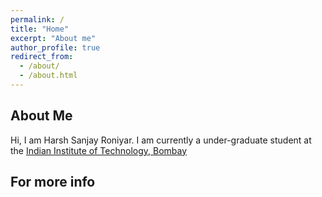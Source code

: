 ```yaml
---
permalink: /
title: "Home"
excerpt: "About me"
author_profile: true
redirect_from: 
  - /about/
  - /about.html
---
```



About Me
--------

Hi, I am Harsh Sanjay Roniyar. I am currently a under-graduate student at the [Indian Institute of Technology, Bombay](https://www.iitb.ac.in/)


For more info
-------------



